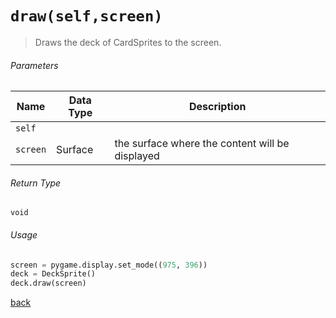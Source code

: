 <!-- Method Name -->

# <code>draw(self,screen)</code>

<!-- Method Description -->
> Draws the deck of CardSprites to the screen.

<!-- Parameters -->
###### Parameters
| Name     | Data Type | Description                                     |
| -------- | --------- | ----------------------------------------------- |
| `self`   |           |                                                 |
| `screen` | Surface   | the surface where the content will be displayed |

<!-- Return Type -->
###### Return Type
`void`

<!-- Method Example -->
###### Usage
```python
screen = pygame.display.set_mode((975, 396))
deck = DeckSprite()    
deck.draw(screen)
```
<!-- Back to className.md -->
<!-- The path in this link will be the one that is used for the component -->
[back](../DeckSprite.md)